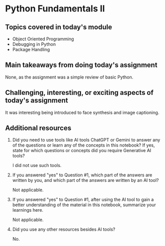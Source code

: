 # Python Fundamentals II

## Topics covered in today's module

* Object Oriented Programming
* Debugging in Python
* Package Handling

## Main takeaways from doing today's assignment
None, as the assignment was a simple review of basic Python.

## Challenging, interesting, or exciting aspects of today's assignment
It was interesting being introduced to face synthesis and image captioning.

## Additional resources
1. Did you need to use tools like AI tools ChatGPT or Gemini to answer any of the questions or learn any of the concepts in this notebook? If  yes, state for which questions or concepts did you require Generative AI tools? 

    I did not use such tools.

2. If you answered "yes" to Question #1, which part of the answers are written by you, and which part of the answers are written by an AI tool? 

    Not applicable.

3. If you answered "yes" to Question #1, after using the AI tool to gain a better understanding of the material in this notebook, summarize your learnings here.

    Not applicable.

4. Did you use any other resources besides AI tools?

    No.
